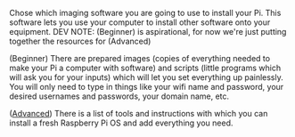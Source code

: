 Chose which imaging software you are going to use to install your Pi. This software lets you use your computer to install other software onto your equipment. 
DEV NOTE: (Beginner) is aspirational, for now we're just putting together the resources for (Advanced)

(Beginner) There are prepared images (copies of everything needed to make your Pi a computer with software) and scripts (little programs which will ask you for your inputs) which will let you set everything up painlessly. You will only need to type in things like your wifi name and password, your desired usernames and passwords, your domain name, etc.

([Advanced](/Raspberry_Pi_Image_Setup.md)) There is a list of tools and instructions with which you can install a fresh Raspberry Pi OS and add everything you need.

